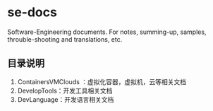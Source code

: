 # se-docs
Software-Engineering documents. For notes, summing-up, samples, throuble-shooting and translations, etc.

## 目录说明
1. ContainersVMClouds ：虚拟化容器，虚拟机，云等相关文档
2. DevelopTools：开发工具相关文档
3. DevLanguage：开发语言相关文档
